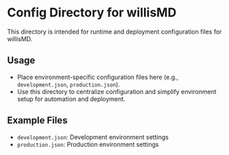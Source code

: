 # Config Directory for willisMD

This directory is intended for runtime and deployment configuration files for willisMD.

## Usage
- Place environment-specific configuration files here (e.g., `development.json`, `production.json`).
- Use this directory to centralize configuration and simplify environment setup for automation and deployment.

## Example Files
- `development.json`: Development environment settings
- `production.json`: Production environment settings
